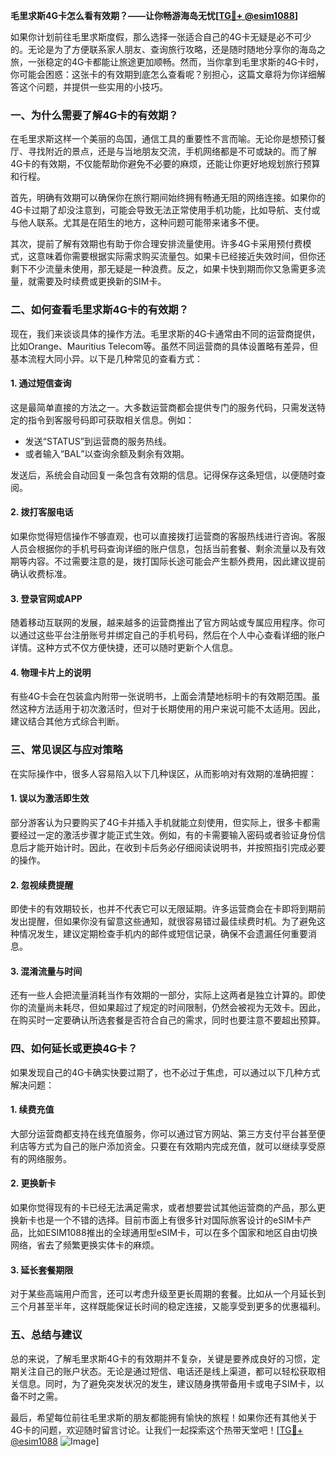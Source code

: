 **毛里求斯4G卡怎么看有效期？——让你畅游海岛无忧[[TG💪+ @esim1088](https://t.me/s/esim1088)]**

如果你计划前往毛里求斯度假，那么选择一张适合自己的4G卡无疑是必不可少的。无论是为了方便联系家人朋友、查询旅行攻略，还是随时随地分享你的海岛之旅，一张稳定的4G卡都能让旅途更加顺畅。然而，当你拿到毛里求斯的4G卡时，你可能会困惑：这张卡的有效期到底怎么查看呢？别担心，这篇文章将为你详细解答这个问题，并提供一些实用的小技巧。

### 一、为什么需要了解4G卡的有效期？

在毛里求斯这样一个美丽的岛国，通信工具的重要性不言而喻。无论你是想预订餐厅、寻找附近的景点，还是与当地朋友交流，手机网络都是不可或缺的。而了解4G卡的有效期，不仅能帮助你避免不必要的麻烦，还能让你更好地规划旅行预算和行程。

首先，明确有效期可以确保你在旅行期间始终拥有畅通无阻的网络连接。如果你的4G卡过期了却没注意到，可能会导致无法正常使用手机功能，比如导航、支付或与他人联系。尤其是在陌生的地方，这种问题可能带来诸多不便。

其次，提前了解有效期也有助于你合理安排流量使用。许多4G卡采用预付费模式，这意味着你需要根据实际需求购买流量包。如果卡已经接近失效时间，但你还剩下不少流量未使用，那无疑是一种浪费。反之，如果卡快到期而你又急需更多流量，就需要及时续费或更换新的SIM卡。

### 二、如何查看毛里求斯4G卡的有效期？

现在，我们来谈谈具体的操作方法。毛里求斯的4G卡通常由不同的运营商提供，比如Orange、Mauritius Telecom等。虽然不同运营商的具体设置略有差异，但基本流程大同小异。以下是几种常见的查看方式：

#### 1. **通过短信查询**
这是最简单直接的方法之一。大多数运营商都会提供专门的服务代码，只需发送特定的指令到客服号码即可获取相关信息。例如：
- 发送“STATUS”到运营商的服务热线。
- 或者输入“BAL”以查询余额及剩余有效期。

发送后，系统会自动回复一条包含有效期的信息。记得保存这条短信，以便随时查阅。

#### 2. **拨打客服电话**
如果你觉得短信操作不够直观，也可以直接拨打运营商的客服热线进行咨询。客服人员会根据你的手机号码查询详细的账户信息，包括当前套餐、剩余流量以及有效期等内容。不过需要注意的是，拨打国际长途可能会产生额外费用，因此建议提前确认收费标准。

#### 3. **登录官网或APP**
随着移动互联网的发展，越来越多的运营商推出了官方网站或专属应用程序。你可以通过这些平台注册账号并绑定自己的手机号码，然后在个人中心查看详细的账户详情。这种方式不仅方便快捷，还可以随时更新个人信息。

#### 4. **物理卡片上的说明**
有些4G卡会在包装盒内附带一张说明书，上面会清楚地标明卡的有效期范围。虽然这种方法适用于初次激活时，但对于长期使用的用户来说可能不太适用。因此，建议结合其他方式综合判断。

### 三、常见误区与应对策略

在实际操作中，很多人容易陷入以下几种误区，从而影响对有效期的准确把握：

#### 1. **误以为激活即生效**
部分游客认为只要购买了4G卡并插入手机就能立刻使用，但实际上，很多卡都需要经过一定的激活步骤才能正式生效。例如，有的卡需要输入密码或者验证身份信息后才能开始计时。因此，在收到卡后务必仔细阅读说明书，并按照指引完成必要的操作。

#### 2. **忽视续费提醒**
即使卡的有效期较长，也并不代表它可以无限延期。许多运营商会在卡即将到期前发出提醒，但如果你没有留意这些通知，就很容易错过最佳续费时机。为了避免这种情况发生，建议定期检查手机内的邮件或短信记录，确保不会遗漏任何重要消息。

#### 3. **混淆流量与时间**
还有一些人会把流量消耗当作有效期的一部分，实际上这两者是独立计算的。即使你的流量尚未耗尽，但如果超过了规定的时间限制，仍然会被视为无效卡。因此，在购买时一定要确认所选套餐是否符合自己的需求，同时也要注意不要超出预算。

### 四、如何延长或更换4G卡？

如果发现自己的4G卡确实快要过期了，也不必过于焦虑，可以通过以下几种方式解决问题：

#### 1. **续费充值**
大部分运营商都支持在线充值服务，你可以通过官方网站、第三方支付平台甚至便利店等方式为自己的账户添加资金。只要在有效期内完成充值，就可以继续享受原有的网络服务。

#### 2. **更换新卡**
如果你觉得现有的卡已经无法满足需求，或者想要尝试其他运营商的产品，那么更换新卡也是一个不错的选择。目前市面上有很多针对国际旅客设计的eSIM卡产品，比如ESIM1088推出的全球通用型eSIM卡，可以在多个国家和地区自由切换网络，省去了频繁更换实体卡的麻烦。

#### 3. **延长套餐期限**
对于某些高端用户而言，还可以考虑升级至更长周期的套餐。比如从一个月延长到三个月甚至半年，这样既能保证长时间的稳定连接，又能享受到更多的优惠福利。

### 五、总结与建议

总的来说，了解毛里求斯4G卡的有效期并不复杂，关键是要养成良好的习惯，定期关注自己的账户状态。无论是通过短信、电话还是线上渠道，都可以轻松获取相关信息。同时，为了避免突发状况的发生，建议随身携带备用卡或电子SIM卡，以备不时之需。

最后，希望每位前往毛里求斯的朋友都能拥有愉快的旅程！如果你还有其他关于4G卡的问题，欢迎随时留言讨论。让我们一起探索这个热带天堂吧！[[TG💪+ @esim1088](https://t.me/s/esim1088) ![Image](https://i.postimg.cc/4NQfJmqS/Snipaste-2025-05-13-00-14-12.png)]